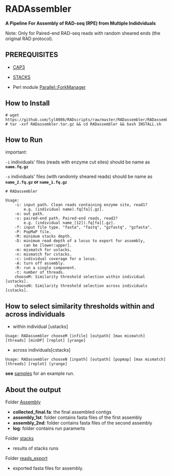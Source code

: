 RADAssembler
===

<b>A Pipeline For Assembly of RAD-seq (RPE) from Multiple Indidviduals</b>

Note: Only for Paired-end RAD-seq reads with random sheared ends (the original RAD protocol).

PREREQUISITES
---
* [CAP3](http://seq.cs.iastate.edu/cap3.html)

* [STACKS](http://catchenlab.life.illinois.edu/stacks/)

* Perl module [Parallel::ForkManager](https://metacpan.org/release/Parallel-ForkManager)

How to Install
---
```
# wget https://github.com/lyl8086/RADscripts/raw/master/RADassembler/RADassembler.tar.gz
# tar -xvf RADassembler.tar.gz && cd RADassembler && bash INSTALL.sh
```
How to Run
---
important:

`-i` individuals' files (reads with enzyme cut sites) should be name as <b>`name.fq.gz`</b>

`-s` individuals' files (with randomly sheared reads) should be name as <b>`name_2.fq.gz` or `name_1.fq.gz`</b>

```
# RADassembler

Usage:
    -i: input path. Clean reads containing enzyme site, read1? 
        e.g. (individual name).fq[fa][.gz].
    -o: out path. 
    -s: paired-end path. Paired-end reads, read2?
        e.g. (individual name_[12]).fq[fa][.gz].
    -f: input file type. "fasta", "fastq", "gzfastq", "gzfasta".
    -P: PopMaP file.
    -M: minimum stacks depth.
    -D: minimum read depth of a locus to export for assembly,
        can be [lower:upper].
    -m: mismatch for ustacks.
    -n: mismatch for cstacks.
    -c: individual coverage for a locus.
    -A: turn off assembly.
    -R: run a single component.
    -t: number of threads.
    chooseM: Similarity threshold selection within individual [ustacks].
    chooseN: Similarity threshold selection across individuals [cstacks].
```
How to select similarity thresholds within and across individuals
---
* within individual [ustacks]
```
Usage: RADassembler chooseM [infile] [outpath] [max mismatch] [threads] [minDP] [replot] [yrange]
```
* across individuals[cstacks]
```
Usage: RADassembler chooseN [inpath] [outpath] [popmap] [max mismatch] [threads] [replot] [yrange]
```
<b>see</b> [samples](samples) for an example run.

About the output
---
Folder [Assembly](samples/Assembly_out/Assembly)
* <b>collected_final.fa</b>: the final assembled contigs
* <b>assembly_1st</b>: folder contains fasta files of the first assembly
* <b>assembly_2nd</b>: folder contains fasta files of the second assembly
* <b>log</b>: folder contains run paramerts

Folder [stacks](samples/Assembly_out/stacks)
* results of stacks runs

Folder [reads_export](samples/Assembly_out/reads_export)
* exported fasta files for assembly.

